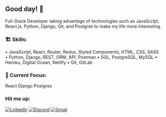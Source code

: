 ## Good day! 🫡

Full-Stack Developer taking advantage of technologies such as JavaScript, React.js, Python, Django, Git, and Postgres to make my life more interesting.

### 🏗 Skills:
• JavaScript, React, Router, Redux, Styled Components, HTML, CSS, SASS
• Python, Django, REST, ORM, API, Postman
• SQL, PostgreSQL, MySQL
• Heroku, Digital Ocean, Netlify
• Git, GitLab

### 🔎 Current Focus:
React
Django
Postgres

### Hit me up:
[![LinkedIn](https://img.shields.io/badge/LinkedIn-blue?style=flat&logo=linkedin&labelColor=blue)](https://www.linkedin.com/in/luka-cafuta)
[![Discord](https://img.shields.io/badge/Discord-7289DA?style=flat&logo=discord&labelColor=7289DA)](https://discordapp.com/users/889877455203078174)
[![Gmail](https://img.shields.io/badge/Gmail-red?style=flat&logo=gmail&labelColor=red)](mailto:luka.cafuta@gmail.com)

<!--
**lukacafuta/lukacafuta** is a ✨ _special_ ✨ repository because its `README.md` (this file) appears on your GitHub profile.
-->

